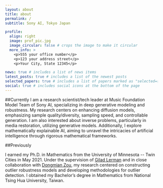 ```yaml
---
layout: about
title: about
permalink: /
subtitle: Sony AI, Tokyo Japan

profile:
  align: right
  image: prof_pic.jpg
  image_circular: false # crops the image to make it circular
  more_info: >
    <p>555 your office number</p>
    <p>123 your address street</p>
    <p>Your City, State 12345</p>

news: true # includes a list of news items
latest_posts: true # includes a list of the newest posts
selected_papers: true # includes a list of papers marked as "selected={true}"
social: true # includes social icons at the bottom of the page
---
```


##Currently
I am a research scientist/tech leader at Music Foundation Model Team of Sony AI, specializing in deep generative modeling and robustness. My research centers on enhancing diffusion models, emphasizing sample quality/diversity, sampling speed, and controllable generation. I am also interested about inverse problems, particularly in media restoration, utilizing generative models. Additionally, I explore mathematically explainable AI, aiming to unravel the intricacies of artificial intelligence through rigorous mathematical frameworks.

##Previously

I earned my Ph.D. in Mathematics from the University of Minnesota -- Twin Cities in May 2021. Under the supervision of [Gilad Lerman]([https://link-url-here.org](https://scholar.google.com/citations?user=zCzuViIAAAAJ&hl=en)) and in close collaboration with [Dongmian Zou]([https://link-url-here.org](https://scholars.duke.edu/person/Dongmian.Zou)), my research centered on constructing outlier robustness models and developing methodologies for outlier detection. I obtained my Bachelor’s degree in Mathematics from National Tsing Hua University, Taiwan.

